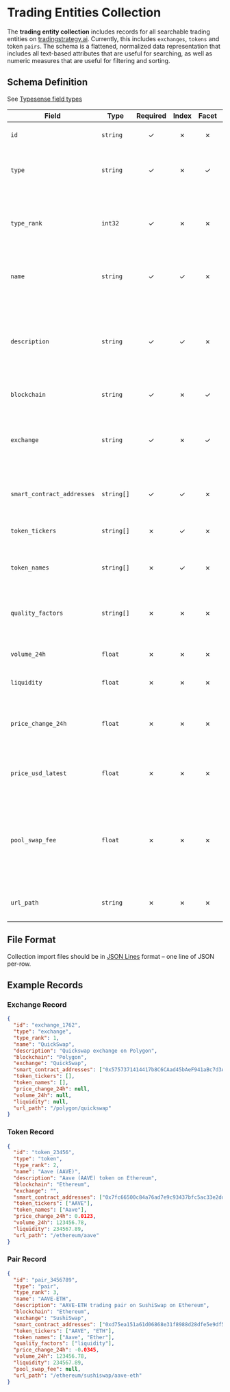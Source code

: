 # Trading Entities Collection

The **trading entity collection** includes records for all searchable trading entities on
[tradingstrategy.ai](https://tradingstrategy.ai). Currently, this includes `exchanges`, `tokens` and
token `pairs`. The schema is a flattened, normalized data representation that includes all
text-based attributes that are useful for searching, as well as numeric measures that are useful
for filtering and sorting.

## Schema Definition

See [Typesense field types](https://typesense.org/docs/0.22.2/api/collections.html#field-types)

| Field | Type | Required | Index | Facet | Details |
| --- | --- | :---: | :---: | :---: | --- |
| `id` | `string` | &#x2713; | &#x2717; | &#x2717; | `exchange_1` \| `token_2345` \| `pair_45678` |
| `type` | `string` | &#x2713; | &#x2717; | &#x2713; | `exchange` \| `token` \| `pair`<br>for faceting and possibly grouping results |
| `type_rank` | `int32` | &#x2713; | &#x2717; | &#x2717; | `exchange=1` \| `token=2` \| `pair=3`<br>for ranking; may not need this (depends how we rank and group results)|
| `name` | `string` | &#x2713; | &#x2713; | &#x2717; | `exchange:` "QuickSwap" \| `token:` "Aave (AAVE)" \| `pair:` "AAVE-ETH" |
| `description` | `string` | &#x2713; | &#x2713; | &#x2717; | `exchange:` "QuickSwap on Polygon" \| `token:` "Aave (AAVE) token on Ethereum" \| `pair:` "AAVE-ETH trading pair on SushiSwap on Ethereum" |
| `blockchain` | `string` | &#x2713; | &#x2717; | &#x2713; | e.g., "polygon", "ethereum" |
| `exchange` | `string` | &#x2713; | &#x2717; | &#x2713; | e.g., "Uniswap v2", "Sushiswap"<br>same as `name` for exchanges; set to `exchange.name` for pairs; set to `""` (empty string) for tokens |
| `smart_contract_addresses` | `string[]` | &#x2713; | &#x2713; | &#x2717; | array of all indexable addresses for the type |
| `token_tickers` | `string[]` | &#x2717; | &#x2713; | &#x2717; | array of all indexable token tickers for the type |
| `token_names` | `string[]` | &#x2717; | &#x2713; | &#x2717; | array of all indexable token names for the type |
| `quality_factors` | `string[]` | &#x2717; | &#x2717; | &#x2717; | array of factors used to identify "low quality" entities<br>current possible values: `liquidity` |
| `volume_24h` | `float` | &#x2717; | &#x2717; | &#x2717; | in USD; advanced search filtering / ranking |
| `liquidity` | `float` | &#x2717; | &#x2717; | &#x2717; | in USD; advanced search filtering / ranking |
| `price_change_24h` | `float` | &#x2717; | &#x2717; | &#x2717; | percent (expresed as decimal); secondary sort criterion for tokens & pairs |
| `price_usd_latest` | `float` | &#x2717; | &#x2717; | &#x2717; | in USD; not valuable for filtering / ranking - used for display only |
| `pool_swap_fee` | `float` | &#x2717; | &#x2717; | &#x2717; | percent (expressed as decimal); only applies to Uniswap V3 (or similar) pairs<br>current possible values: `0.0005` (`0.05%`), `0.003` (`0.3%`), `0.01` (1%) |
| `url_path` | `string` | &#x2717; | &#x2717; | &#x2717; | path of entity on tradingstrategy.ai (not including URL base) |

## File Format

Collection import files should be in [JSON Lines](https://jsonlines.org) format – one line of JSON per-row.

## Example Records

### Exchange Record

```json
{
  "id": "exchange_1762",
  "type": "exchange",
  "type_rank": 1,
  "name": "QuickSwap",
  "description": "Quickswap exchange on Polygon",
  "blockchain": "Polygon",
  "exchange": "QuickSwap",
  "smart_contract_addresses": ["0x5757371414417b8C6CAad45bAeF941aBc7d3Ab32"],
  "token_tickers": [],
  "token_names": [],
  "price_change_24h": null,
  "volume_24h": null,
  "liquidity": null,
  "url_path": "/polygon/quickswap"
}
```

### Token Record

```json
{
  "id": "token_23456",
  "type": "token",
  "type_rank": 2,
  "name": "Aave (AAVE)",
  "description": "Aave (AAVE) token on Ethereum",
  "blockchain": "Ethereum",
  "exchange": "",
  "smart_contract_addresses": ["0x7fc66500c84a76ad7e9c93437bfc5ac33e2ddae9"],
  "token_tickers": ["AAVE"],
  "token_names": ["Aave"],
  "price_change_24h": 0.0123,
  "volume_24h": 123456.78,
  "liquidity": 234567.89,
  "url_path": "/ethereum/aave"
}
```

### Pair Record

```json
{
  "id": "pair_3456789",
  "type": "pair",
  "type_rank": 3,
  "name": "AAVE-ETH",
  "description": "AAVE-ETH trading pair on SushiSwap on Ethereum",
  "blockchain": "Ethereum",
  "exchange": "SushiSwap",
  "smart_contract_addresses": ["0xd75ea151a61d06868e31f8988d28dfe5e9df57b4", "0x7fc66500c84a76ad7e9c93437bfc5ac33e2ddae9", "0xc02aaa39b223fe8d0a0e5c4f27ead9083c756cc2"],
  "token_tickers": ["AAVE", "ETH"],
  "token_names": ["Aave", "Ether"],
  "quality_factors": ["liquidity"],
  "price_change_24h": -0.0345,
  "volume_24h": 123456.78,
  "liquidity": 234567.89,
  "pool_swap_fee": null,
  "url_path": "/ethereum/sushiswap/aave-eth"
}
```
